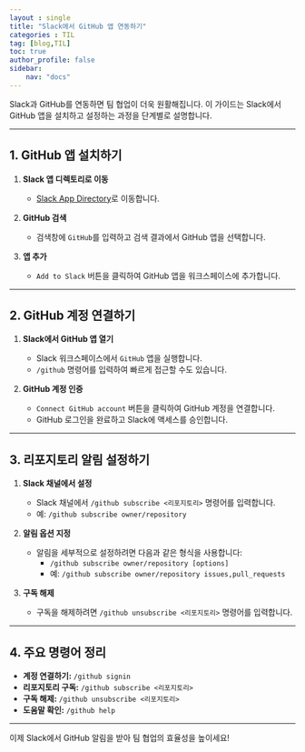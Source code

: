 ```yaml
---
layout : single
title: "Slack에서 GitHub 앱 연동하기"
categories : TIL
tag: [blog,TIL]
toc: true
author_profile: false
sidebar:
    nav: "docs"
---
```


Slack과 GitHub를 연동하면 팀 협업이 더욱 원활해집니다. 이 가이드는 Slack에서 GitHub 앱을 설치하고 설정하는 과정을 단계별로 설명합니다.

---

## 1. GitHub 앱 설치하기

1. **Slack 앱 디렉토리로 이동**
   - [Slack App Directory](https://slack.com/apps)로 이동합니다.
   
2. **GitHub 검색**
   - 검색창에 `GitHub`를 입력하고 검색 결과에서 GitHub 앱을 선택합니다.

3. **앱 추가**
   - `Add to Slack` 버튼을 클릭하여 GitHub 앱을 워크스페이스에 추가합니다.

---

## 2. GitHub 계정 연결하기

1. **Slack에서 GitHub 앱 열기**
   - Slack 워크스페이스에서 `GitHub` 앱을 실행합니다.
   - `/github` 명령어를 입력하여 빠르게 접근할 수도 있습니다.

2. **GitHub 계정 인증**
   - `Connect GitHub account` 버튼을 클릭하여 GitHub 계정을 연결합니다.
   - GitHub 로그인을 완료하고 Slack에 액세스를 승인합니다.

---

## 3. 리포지토리 알림 설정하기

1. **Slack 채널에서 설정**
   - Slack 채널에서 `/github subscribe <리포지토리>` 명령어를 입력합니다.
   - 예: `/github subscribe owner/repository`

2. **알림 옵션 지정**
   - 알림을 세부적으로 설정하려면 다음과 같은 형식을 사용합니다:
     - `/github subscribe owner/repository [options]`
     - 예: `/github subscribe owner/repository issues,pull_requests`

3. **구독 해제**
   - 구독을 해제하려면 `/github unsubscribe <리포지토리>` 명령어를 입력합니다.

---

## 4. 주요 명령어 정리

- **계정 연결하기:** `/github signin`
- **리포지토리 구독:** `/github subscribe <리포지토리>`
- **구독 해제:** `/github unsubscribe <리포지토리>`
- **도움말 확인:** `/github help`

---

이제 Slack에서 GitHub 알림을 받아 팀 협업의 효율성을 높이세요!
